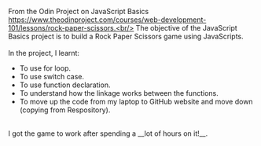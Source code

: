 From the Odin Project on JavaScript Basics https://www.theodinproject.com/courses/web-development-101/lessons/rock-paper-scissors.<br/>
The objective of the JavaScript Basics project is to build a Rock Paper Scissors game using JavaScripts.<br/>
<br/>
In the project, I learnt:<br/> 
* To use for loop.
* To use switch case.
* To use function declaration.
* To understand how the linkage works between the functions.
* To move up the code from my laptop to GitHub website and move down (copying from Respository).
<br/>
I got the game to work after spending a __lot of hours on it!__. <br/>